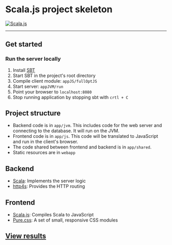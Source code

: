 # Scala.js project skeleton
[![Scala.js](https://www.scala-js.org/assets/badges/scalajs-0.6.14.svg)](https://www.scala-js.org)

---

## Get started
### Run the server locally
1. Install [SBT](http://www.scala-sbt.org/)
2. Start SBT in the project's root directory
3. Compile client module: `appJS/fullOptJS`
4. Start server: `appJVM/run`
5. Point your browser to `localhost:8080`
6. Stop running application by stopping sbt with `crtl + C`

## Project structure
 * Backend code is in `app/jvm`. This includes code for the web server and connecting to the database. It will run on the JVM.
 * Frontend code is in `app/js`. This code will be translated to JavaScript and run in the client's browser.
 * The code shared between frontend and backend is in `app/shared`.
 * Static resources are in `webapp`

## Backend
 * [Scala](https://www.scala-lang.org/): Implements the server logic
 * [http4s](http://http4s.org/): Provides the HTTP routing

## Frontend
 * [Scala.js](https://www.scala-js.org/): Compiles Scala to JavaScript
 * [Pure.css](https://purecss.io/): A set of small, responsive CSS modules

## [View results](https://antongnutov.github.io/scala-js-skeleton)
